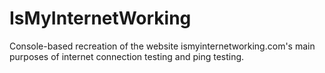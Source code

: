 # IsMyInternetWorking
Console-based recreation of the website ismyinternetworking.com's main purposes of internet connection testing and ping testing.
